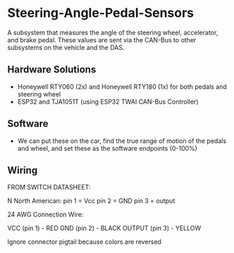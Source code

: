# Steering-Angle-Pedal-Sensors

A subsystem that measures the angle of the steering wheel, accelerator, and brake pedal. These values are sent via the CAN-Bus to other subsystems on the vehicle and the DAS.

## Hardware Solutions

* Honeywell RTY060 (2x) and Honeywell RTY180 (1x) for both pedals and steering wheel
* ESP32 and TJA1051T (using ESP32 TWAI CAN-Bus Controller)

## Software

* We can put these on the car, find the true range of motion of the pedals and wheel, and set these as the software endpoints (0-100%)

## Wiring


FROM SWITCH DATASHEET:

N North American:
 pin 1 = Vcc
 pin 2 = GND
 pin 3 = output

 24 AWG Connection Wire:

 VCC (pin 1) - RED
 GND (pin 2) - BLACK
 OUTPUT (pin 3) - YELLOW

 Ignore connector pigtail because colors are reversed
 

 
